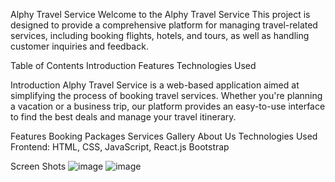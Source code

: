 Alphy Travel Service
Welcome to the Alphy Travel Service
This project is designed to provide a comprehensive platform for managing travel-related services, including booking flights, hotels, and tours, as well as handling customer inquiries and feedback.

Table of Contents
Introduction
Features
Technologies Used

Introduction
Alphy Travel Service is a web-based application aimed at simplifying the process of booking travel services. Whether you're planning a vacation or a business trip, our platform provides an easy-to-use interface to find the best deals and manage your travel itinerary.

Features
Booking
Packages
Services
Gallery
About Us
Technologies Used
Frontend: HTML, CSS, JavaScript, React.js
Bootstrap


Screen Shots
![image](https://github.com/Alphy2194/Travel-Website/assets/125347179/3c43c194-6341-4032-90fa-5a9d47a61b1f)
![image](https://github.com/Alphy2194/Travel-Website/assets/125347179/198950b7-e937-4cf5-a915-5e379cc515bf)
